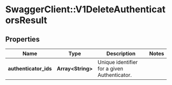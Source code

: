 # SwaggerClient::V1DeleteAuthenticatorsResult

## Properties
Name | Type | Description | Notes
------------ | ------------- | ------------- | -------------
**authenticator_ids** | **Array&lt;String&gt;** | Unique identifier for a given Authenticator. | 


